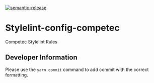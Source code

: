 [![semantic-release](https://img.shields.io/badge/%20%20%F0%9F%93%A6%F0%9F%9A%80-semantic--release-e10079.svg)](https://github.com/semantic-release/semantic-release)

# Stylelint-config-competec

Competec Stylelint Rules

## Developer Information

Please use the `yarn commit` command to add commit with the correct formatting.
